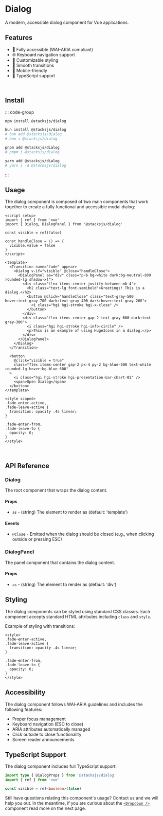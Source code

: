 # Dialog

A modern, accessible dialog component for Vue applications.

<DialogDemo />

## Features

- 🎯 Fully accessible (WAI-ARIA compliant)
- 🌐 Keyboard navigation support
- 🎨 Customizable styling
- 🔄 Smooth transitions
- 📱 Mobile-friendly
- 🎯 TypeScript support

<br>

## Install

::: code-group

```sh [npm]
npm install @stacksjs/dialog
```

```sh [bun]
bun install @stacksjs/dialog
# bun add @stacksjs/dialog
# bun i @stacksjs/dialog
```

```sh [pnpm]
pnpm add @stacksjs/dialog
# pnpm i @stacksjs/dialog
```

```sh [yarn]
yarn add @stacksjs/dialog
# yarn i -d @stacksjs/dialog
```

:::
<br>

## Usage

The dialog component is composed of two main components that work together to create a fully functional and accessible modal dialog:

```vue
<script setup>
import { ref } from 'vue'
import { Dialog, DialogPanel } from '@stacksjs/dialog'

const visible = ref(false)

const handleClose = () => {
  visible.value = false
}
</script>

<template>
  <Transition name="fade" appear>
    <Dialog v-if="visible" @close="handleClose">
      <DialogPanel as="div" class="p-6 bg-white dark:bg-neutral-800 rounded-lg shadow-xl">
        <div class="flex items-center justify-between mb-4">
          <h2 class="text-lg font-semibold">Greetings! This is a dialog.</h2>
          <button @click="handleClose" class="text-gray-500 hover:text-gray-700 dark:text-gray-400 dark:hover:text-gray-200">
            <i class="hgi hgi-stroke hgi-x-close" />
          </button>
        </div>
        <div class="flex items-center gap-2 text-gray-600 dark:text-gray-300">
          <i class="hgi hgi-stroke hgi-info-circle" />
          <p>This is an example of using HugeIcons in a dialog.</p>
        </div>
      </DialogPanel>
    </Dialog>
  </Transition>

  <button
    @click="visible = true"
    class="flex items-center gap-2 px-4 py-2 bg-blue-500 text-white rounded-lg hover:bg-blue-600"
  >
    <i class="hgi hgi-stroke hgi-presentation-bar-chart-01" />
    <span>Open Dialog</span>
  </button>
</template>

<style scoped>
.fade-enter-active,
.fade-leave-active {
  transition: opacity .4s linear;
}

.fade-enter-from,
.fade-leave-to {
  opacity: 0;
}
</style>
```

<br>

## API Reference

### Dialog

The root component that wraps the dialog content.

#### Props

- `as` - (string) The element to render as (default: 'template')

#### Events

- `@close` - Emitted when the dialog should be closed (e.g., when clicking outside or pressing ESC)

### DialogPanel

The panel component that contains the dialog content.

#### Props

- `as` - (string) The element to render as (default: 'div')

## Styling

The dialog components can be styled using standard CSS classes. Each component accepts standard HTML attributes including `class` and `style`.

Example of styling with transitions:

```vue
<style>
.fade-enter-active,
.fade-leave-active {
  transition: opacity .4s linear;
}

.fade-enter-from,
.fade-leave-to {
  opacity: 0;
}
</style>
```

## Accessibility

The dialog component follows WAI-ARIA guidelines and includes the following features:

- Proper focus management
- Keyboard navigation (ESC to close)
- ARIA attributes automatically managed
- Click outside to close functionality
- Screen reader announcements

## TypeScript Support

The dialog component includes full TypeScript support:

```ts
import type { DialogProps } from '@stacksjs/dialog'
import { ref } from 'vue'

const visible = ref<boolean>(false)
```

Still have questions relating this component's usage? Contact us and we will help you out. In the meantime, if you are curious about the [`<Dropdown />`](./dropdown.md) component read more on the next page.
